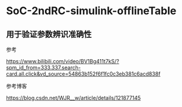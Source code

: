 # SoC-2ndRC-simulink-offlineTable
## 用于验证参数辨识准确性
参考

https://www.bilibili.com/video/BV1Bg411t7kS/?spm_id_from=333.337.search-card.all.click&vd_source=54863b152f6f1fc0c3eb381c6acd838f



参考博客

https://blog.csdn.net/WJR__w/article/details/121877145

